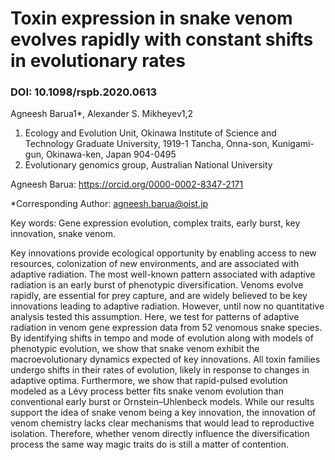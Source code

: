 # Toxin expression in snake venom evolves rapidly with constant shifts in evolutionary rates
### DOI: 10.1098/rspb.2020.0613
Agneesh Barua1*, Alexander S. Mikheyev1,2

1.	Ecology and Evolution Unit, Okinawa Institute of Science and Technology Graduate University, 1919-1 Tancha, Onna-son, Kunigami-gun, Okinawa-ken, Japan 904-0495
2.	Evolutionary genomics group, Australian National University

Agneesh Barua: https://orcid.org/0000-0002-8347-2171


*Corresponding Author: agneesh.barua@oist.jp


Key words: Gene expression evolution, complex traits, early burst, key innovation, snake venom.


Key innovations provide ecological opportunity by enabling access to new resources, colonization of new environments, and are associated with adaptive radiation. The most well-known pattern associated with adaptive radiation is an early burst of phenotypic diversification. Venoms evolve rapidly, are essential for prey capture, and are widely believed to be key innovations leading to adaptive radiation. However, until now no quantitative analysis tested this assumption. Here, we test for patterns of adaptive radiation in venom gene expression data from 52 venomous snake species. By identifying shifts in tempo and mode of evolution along with models of phenotypic evolution, we show that snake venom exhibit the macroevolutionary dynamics expected of key innovations. All toxin families undergo shifts in their rates of evolution, likely in response to changes in adaptive optima. Furthermore, we show that rapid-pulsed evolution modeled as a Lévy process better fits snake venom evolution than conventional early burst or Ornstein–Uhlenbeck models. While our results support the idea of snake venom being a key innovation, the innovation of venom chemistry lacks clear mechanisms that would lead to reproductive isolation. Therefore, whether venom directly influence the diversification process the same way magic traits do is still a matter of contention.